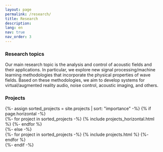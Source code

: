 ```yaml
---
layout: page
permalink: /research/
title: Research
description:
lang: en 
nav: true
nav_order: 3
---
```


### Research topics

Our main research topic is the analysis and control of acoustic fields and their applications. In particular, we explore new signal processing/machine learning methodologies that incorporate the physical properties of wave fields. Based on these methodologies, we aim to develop systems for virtual/augmented reality audio, noise control, acoustic imaging, and others.

<div style="width: 90%; margin: 1rem;">
<script defer class="speakerdeck-embed" data-id="0c16bb1b61784f8da13b20ea2281e8d1" data-ratio="1.7777777777777777" src="//speakerdeck.com/assets/embed.js"></script>
</div>

### Projects

<div class="projects" style="margin-top: 1rem;">
<!-- Display projects without categories -->
{%- assign sorted_projects = site.projects | sort: "importance" -%}
<!-- Generate cards for each project -->
{% if page.horizontal -%}
<div class="container">
<div class="row row-cols-2">
{%- for project in sorted_projects -%}
    {% include projects_horizontal.html %}
{%- endfor %}
</div>
</div>
{%- else -%}
<div class="grid">
{%- for project in sorted_projects -%}
    {% include projects.html %}
{%- endfor %}
</div>
{%- endif -%}
</div>